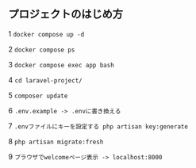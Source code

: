 ## プロジェクトのはじめ方

1 `docker compose up -d`

2 `docker compose ps`

3 `docker compose exec app bash`

4 `cd laravel-project/`

5 `composer update`

6 `.env.example -> .envに書き換える`

7 `.envファイルにキーを設定する php artisan key:generate`

8 `php artisan migrate:fresh`

9 `ブラウザでwelcomeページ表示 -> localhost:8000`
